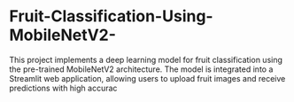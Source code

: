 # Fruit-Classification-Using-MobileNetV2-
This project implements a deep learning model for fruit classification using the pre-trained MobileNetV2 architecture. The model is integrated into a Streamlit web application, allowing users to upload fruit images and receive predictions with high accurac
